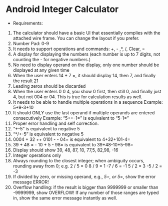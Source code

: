 # Android Integer Calculator

- Requirements:
1. The calculator should have a basic UI that essentially complies with the attached wire frame. You can change the layout if you prefer.
2. Number Pad: 0-9
3. It needs to support operations and commands: +, - ,*, /, Clear, = 
4. A display for displaying the numbers (each number is up to 7 digits, not counting the - for negative numbers.)
5. No need to display operand on the display, only one number should be displayed at any given time
6. When the user enters 14 + 7 =,  it should display 14, then 7, and finally the result 21
7. Leading zeros should be discarded
8. When the user enters 0 0 4, you show 0 first, then still 0, and finally just 4, but not 004 or 04. This is true for calculation results as well.
9. It needs to be able to handle multiple operations in a sequence
  Example: 5+9-3+10
10. It should ONLY use the last operand if multiple operands are entered consecutively
  Example: “5++-1=” is equivalent to “5-1=”
11. Proper error handling and self correction.
12. “+-5” is equivalent to negative 5
13. “*/+-5” is equivalent to negative 5
14. 0004 + 32 ++ 0101 - - 04= is equivalent to 4+32+101-4=
15. 39 + 48 = - 10 + 5 - 98= is equivalent to 39+48-10+5-98=
16. Display should show 39, 48, 87, 10, 77,5, 82,98, -16
17. Integer operations only
18. Always rounding to the closest integer; when ambiguity occurs, rounding away from 0; e.g.
2 / 5 = 0
8 / 9 = 1
-7 / 6 = -1
5 / 2 = 3
-5 / 2 = -3
19. If divided by zero, or missing operand, e.g., *5=, or 5*=, show the error message ERROR!
20. Overflow handling: if the result is bigger than 9999999 or smaller than -9999999, show OVERFLOW! If any number of those ranges are typed in, show the same error message instantly as well.

